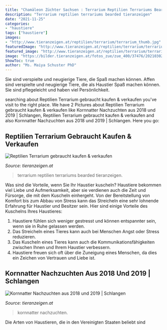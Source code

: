 ```yaml
---
title: "Chamäleon Züchter Sachsen : Terrarium Reptilien Terrariums Bearded Tieranzeigen"
description: "Terrarium reptilien terrariums bearded tieranzeigen"
date: "2021-11-25"
categories:
- "haustiere"
tags: ["haustiere"]
images:
- "http://www.tieranzeigen.at/reptilien/terrarium/terrarium_thumb.jpg"
featuredImage: "http://www.tieranzeigen.at/reptilien/terrarium/terrarium_thumb.jpg"
featured_image: "http://www.tieranzeigen.at/reptilien/terrarium/terrarium_thumb.jpg"
image: "https://bilder.tieranzeigen.at/fotos_zue/zue_400/37476/20210302-215405-LgzHY.jpg"
ShowToc: true
author: "Ms. Maiya Schuster PhD"
---
```



Sie sind verspielte und neugierige Tiere, die Spaß machen können.
Affen sind verspielte und neugierige Tiere, die als Haustier Spaß machen können. Sie sind pflegeleicht und haben viel Persönlichkeit.

	

		
searching about Reptilien Terrarium gebraucht kaufen &amp; verkaufen you've visit to the right place. We have 2 Pictures about Reptilien Terrarium gebraucht kaufen &amp; verkaufen like Kornnatter Nachzuchten aus 2018 und 2019 | Schlangen, Reptilien Terrarium gebraucht kaufen &amp; verkaufen and also Kornnatter Nachzuchten aus 2018 und 2019 | Schlangen. Here you go:
		
    
## Reptilien Terrarium Gebraucht Kaufen &amp; Verkaufen

<img loading=lazy src="http://www.tieranzeigen.at/reptilien/terrarium/terrarium_thumb.jpg" onerror="this.onerror=null;this.src='https://tse1.mm.bing.net/th?id=OIP.a0ngQvL7hS8f4H0J1eyzaQAAAA&amp;pid=15.1';" alt="Reptilien Terrarium gebraucht kaufen &amp; verkaufen">

_Source: tieranzeigen.at_

>terrarium reptilien terrariums bearded tieranzeigen. 

	

Was sind die Vorteile, wenn Sie Ihr Haustier kuscheln?
Haustiere bekommen viel Liebe und Aufmerksamkeit, aber sie verdienen auch die Zeit und Fürsorge, die mit dem Kuscheln einhergeht. Von der Bereitstellung von Komfort bis zum Abbau von Stress kann das Streicheln eine sehr lohnende Erfahrung für Haustier und Besitzer sein. Hier sind einige Vorteile des Kuschelns Ihres Haustieres:
1. Haustiere fühlen sich weniger gestresst und können entspannter sein, wenn sie in Ruhe gelassen werden.
2. Das Streicheln eines Tieres kann auch bei Menschen Angst oder Stress reduzieren.
3. Das Kuscheln eines Tieres kann auch die Kommunikationsfähigkeiten zwischen Ihnen und Ihrem Haustier verbessern.
4. Haustiere freuen sich oft über die Zuneigung eines Menschen, da dies ein Zeichen von Vertrauen und Liebe ist.

    
## Kornnatter Nachzuchten Aus 2018 Und 2019 | Schlangen

<img loading=lazy src="https://bilder.tieranzeigen.at/fotos_zue/zue_400/37476/20210302-215405-LgzHY.jpg" onerror="this.onerror=null;this.src='https://tse4.mm.bing.net/th?id=OIP.58mR6Pn4BflgSpcvJik-7gAAAA&amp;pid=15.1';" alt="Kornnatter Nachzuchten aus 2018 und 2019 | Schlangen">

_Source: tieranzeigen.at_

>kornnatter nachzuchten. 

	

Die Arten von Haustieren, die in den Vereinigten Staaten beliebt sind

